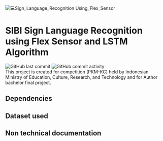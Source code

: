 ![💻Sign_Language_Recognition Using_Flex_Sensor](https://github.com/user-attachments/assets/99d82daf-cfff-4c48-a8d2-a82d1b39ae57)
# SIBI Sign Language Recognition using Flex Sensor and LSTM Algorithm
![GitHub last commit](https://img.shields.io/github/last-commit/AdnanBayu/LSTM-Flex-Sensor) ![GitHub commit activity](https://img.shields.io/github/commit-activity/t/AdnanBayu/LSTM-Flex-Sensor) <br/>
This project is created for competition (PKM-KC) held by Indonesian Ministry of Education, Culture, Research, and Technology and for Author bachelor final project.

## Dependencies


## Dataset used


## Non technical documentation
